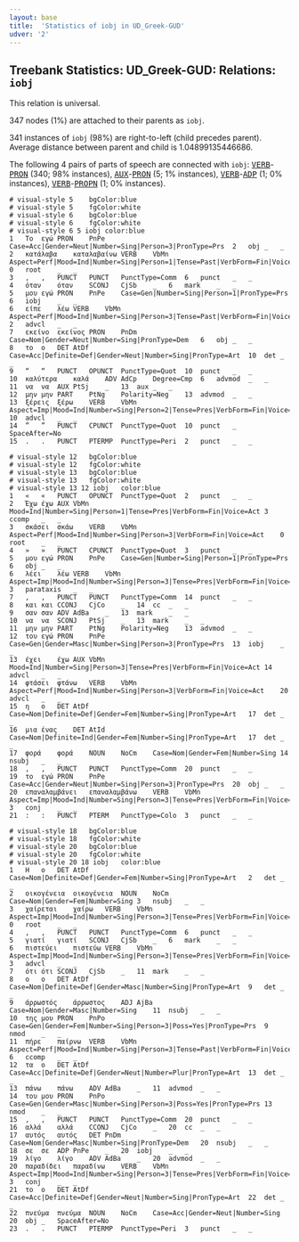 ```yaml
---
layout: base
title:  'Statistics of iobj in UD_Greek-GUD'
udver: '2'
---
```


## Treebank Statistics: UD_Greek-GUD: Relations: `iobj`

This relation is universal.

347 nodes (1%) are attached to their parents as `iobj`.

341 instances of `iobj` (98%) are right-to-left (child precedes parent).
Average distance between parent and child is 1.04899135446686.

The following 4 pairs of parts of speech are connected with `iobj`: <tt><a href="el_gud-pos-VERB.html">VERB</a></tt>-<tt><a href="el_gud-pos-PRON.html">PRON</a></tt> (340; 98% instances), <tt><a href="el_gud-pos-AUX.html">AUX</a></tt>-<tt><a href="el_gud-pos-PRON.html">PRON</a></tt> (5; 1% instances), <tt><a href="el_gud-pos-VERB.html">VERB</a></tt>-<tt><a href="el_gud-pos-ADP.html">ADP</a></tt> (1; 0% instances), <tt><a href="el_gud-pos-VERB.html">VERB</a></tt>-<tt><a href="el_gud-pos-PROPN.html">PROPN</a></tt> (1; 0% instances).


~~~ conllu
# visual-style 5	bgColor:blue
# visual-style 5	fgColor:white
# visual-style 6	bgColor:blue
# visual-style 6	fgColor:white
# visual-style 6 5 iobj	color:blue
1	Το	εγώ	PRON	PnPe	Case=Acc|Gender=Neut|Number=Sing|Person=3|PronType=Prs	2	obj	_	_
2	κατάλαβα	καταλαβαίνω	VERB	VbMn	Aspect=Perf|Mood=Ind|Number=Sing|Person=1|Tense=Past|VerbForm=Fin|Voice=Act	0	root	_	_
3	,	,	PUNCT	PUNCT	PunctType=Comm	6	punct	_	_
4	όταν	όταν	SCONJ	CjSb	_	6	mark	_	_
5	μου	εγώ	PRON	PnPe	Case=Gen|Number=Sing|Person=1|PronType=Prs	6	iobj	_	_
6	είπε	λέω	VERB	VbMn	Aspect=Perf|Mood=Ind|Number=Sing|Person=3|Tense=Past|VerbForm=Fin|Voice=Act	2	advcl	_	_
7	εκείνο	εκείνος	PRON	PnDm	Case=Nom|Gender=Neut|Number=Sing|PronType=Dem	6	obj	_	_
8	το	ο	DET	AtDf	Case=Acc|Definite=Def|Gender=Neut|Number=Sing|PronType=Art	10	det	_	_
9	“	“	PUNCT	OPUNCT	PunctType=Quot	10	punct	_	_
10	καλύτερα	καλά	ADV	AdCp	Degree=Cmp	6	advmod	_	_
11	να	να	AUX	PtSj	_	13	aux	_	_
12	μην	μην	PART	PtNg	Polarity=Neg	13	advmod	_	_
13	ξέρεις	ξέρω	VERB	VbMn	Aspect=Imp|Mood=Ind|Number=Sing|Person=2|Tense=Pres|VerbForm=Fin|Voice=Act	10	advcl	_	_
14	”	”	PUNCT	CPUNCT	PunctType=Quot	10	punct	_	SpaceAfter=No
15	.	.	PUNCT	PTERMP	PunctType=Peri	2	punct	_	_

~~~


~~~ conllu
# visual-style 12	bgColor:blue
# visual-style 12	fgColor:white
# visual-style 13	bgColor:blue
# visual-style 13	fgColor:white
# visual-style 13 12 iobj	color:blue
1	«	«	PUNCT	OPUNCT	PunctType=Quot	2	punct	_	_
2	Έχω	έχω	AUX	VbMn	Mood=Ind|Number=Sing|Person=1|Tense=Pres|VerbForm=Fin|Voice=Act	3	ccomp	_	_
3	σκάσει	σκάω	VERB	VbMn	Aspect=Perf|Mood=Ind|Number=Sing|Person=3|VerbForm=Fin|Voice=Act	0	root	_	_
4	»	»	PUNCT	CPUNCT	PunctType=Quot	3	punct	_	_
5	μου	εγώ	PRON	PnPe	Case=Gen|Number=Sing|Person=1|PronType=Prs	6	obj	_	_
6	λέει	λέω	VERB	VbMn	Aspect=Imp|Mood=Ind|Number=Sing|Person=3|Tense=Pres|VerbForm=Fin|Voice=Act	3	parataxis	_	_
7	,	,	PUNCT	PUNCT	PunctType=Comm	14	punct	_	_
8	και	και	CCONJ	CjCo	_	14	cc	_	_
9	σαν	σαν	ADV	AdBa	_	13	mark	_	_
10	να	να	SCONJ	PtSj	_	13	mark	_	_
11	μην	μην	PART	PtNg	Polarity=Neg	13	advmod	_	_
12	του	εγώ	PRON	PnPe	Case=Gen|Gender=Masc|Number=Sing|Person=3|PronType=Prs	13	iobj	_	_
13	έχει	έχω	AUX	VbMn	Mood=Ind|Number=Sing|Person=3|Tense=Pres|VerbForm=Fin|Voice=Act	14	advcl	_	_
14	φτάσει	φτάνω	VERB	VbMn	Aspect=Perf|Mood=Ind|Number=Sing|Person=3|VerbForm=Fin|Voice=Act	20	advcl	_	_
15	η	ο	DET	AtDf	Case=Nom|Definite=Def|Gender=Fem|Number=Sing|PronType=Art	17	det	_	_
16	μια	ένας	DET	AtId	Case=Nom|Definite=Ind|Gender=Fem|Number=Sing|PronType=Art	17	det	_	_
17	φορά	φορά	NOUN	NoCm	Case=Nom|Gender=Fem|Number=Sing	14	nsubj	_	_
18	,	,	PUNCT	PUNCT	PunctType=Comm	20	punct	_	_
19	το	εγώ	PRON	PnPe	Case=Acc|Gender=Neut|Number=Sing|Person=3|PronType=Prs	20	obj	_	_
20	επαναλαμβάνει	επαναλαμβάνω	VERB	VbMn	Aspect=Imp|Mood=Ind|Number=Sing|Person=3|Tense=Pres|VerbForm=Fin|Voice=Act	3	conj	_	_
21	:	:	PUNCT	PTERM	PunctType=Colo	3	punct	_	_

~~~


~~~ conllu
# visual-style 18	bgColor:blue
# visual-style 18	fgColor:white
# visual-style 20	bgColor:blue
# visual-style 20	fgColor:white
# visual-style 20 18 iobj	color:blue
1	Η	ο	DET	AtDf	Case=Nom|Definite=Def|Gender=Fem|Number=Sing|PronType=Art	2	det	_	_
2	οικογένεια	οικογένεια	NOUN	NoCm	Case=Nom|Gender=Fem|Number=Sing	3	nsubj	_	_
3	χαίρεται	χαίρω	VERB	VbMn	Aspect=Imp|Mood=Ind|Number=Sing|Person=3|Tense=Pres|VerbForm=Fin|Voice=Pass	0	root	_	_
4	,	,	PUNCT	PUNCT	PunctType=Comm	6	punct	_	_
5	γιατί	γιατί	SCONJ	CjSb	_	6	mark	_	_
6	πιστεύει	πιστεύω	VERB	VbMn	Aspect=Imp|Mood=Ind|Number=Sing|Person=3|Tense=Pres|VerbForm=Fin|Voice=Act	3	advcl	_	_
7	ότι	ότι	SCONJ	CjSb	_	11	mark	_	_
8	ο	ο	DET	AtDf	Case=Nom|Definite=Def|Gender=Masc|Number=Sing|PronType=Art	9	det	_	_
9	άρρωστός	άρρωστος	ADJ	AjBa	Case=Nom|Gender=Masc|Number=Sing	11	nsubj	_	_
10	της	μου	PRON	PnPo	Case=Gen|Gender=Fem|Number=Sing|Person=3|Poss=Yes|PronType=Prs	9	nmod	_	_
11	πήρε	παίρνω	VERB	VbMn	Aspect=Perf|Mood=Ind|Number=Sing|Person=3|Tense=Past|VerbForm=Fin|Voice=Act	6	ccomp	_	_
12	τα	ο	DET	AtDf	Case=Acc|Definite=Def|Gender=Neut|Number=Plur|PronType=Art	13	det	_	_
13	πάνω	πάνω	ADV	AdBa	_	11	advmod	_	_
14	του	μου	PRON	PnPo	Case=Gen|Gender=Masc|Number=Sing|Person=3|Poss=Yes|PronType=Prs	13	nmod	_	_
15	,	,	PUNCT	PUNCT	PunctType=Comm	20	punct	_	_
16	αλλά	αλλά	CCONJ	CjCo	_	20	cc	_	_
17	αυτός	αυτός	DET	PnDm	Case=Nom|Gender=Masc|Number=Sing|PronType=Dem	20	nsubj	_	_
18	σε	σε	ADP	PnPe	_	20	iobj	_	_
19	λίγο	λίγο	ADV	AdBa	_	20	advmod	_	_
20	παραδίδει	παραδίνω	VERB	VbMn	Aspect=Imp|Mood=Ind|Number=Sing|Person=3|Tense=Pres|VerbForm=Fin|Voice=Act	3	conj	_	_
21	το	ο	DET	AtDf	Case=Acc|Definite=Def|Gender=Neut|Number=Sing|PronType=Art	22	det	_	_
22	πνεύμα	πνεύμα	NOUN	NoCm	Case=Acc|Gender=Neut|Number=Sing	20	obj	_	SpaceAfter=No
23	.	.	PUNCT	PTERMP	PunctType=Peri	3	punct	_	_

~~~


